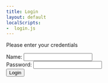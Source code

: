 ```yaml
---
title: Login
layout: default
localScripts:
-  login.js
---
```

Please enter your credentials

<form action="http://localhost:8080/authorize" method="post">
<div>
      <label for="name">Name:</label>
      <input type="text" id="name" name="username" />
</div>
<div>
      <label for="password">Password:</label>
      <input type="password" id="password" name="password" />
</div>

<div>
      <button id="submit" name="submit">Login</button>
</div>

</form>
